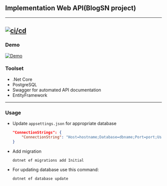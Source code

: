 ## Implementation Web API(BlogSN project)
---
[![ci/cd](https://github.com/GiaSoPas/BlogSN.Backend/actions/workflows/aws.yml/badge.svg?branch=master&event=push)](https://github.com/GiaSoPas/BlogSN.Backend/actions/workflows/aws.yml)
---
### Demo

[![Demo](https://img.shields.io/badge/DEMO-available-green?style=for-the-badge)](http://blogsn-lb-438498043.eu-central-1.elb.amazonaws.com/)

### Toolset
- .Net Core
- PostgreSQL
- Swagger for automated API documentation
- EntityFramework
___
### Usage
- Update `appsettings.json` for appropriate database
    ```json
    "ConnectionStrings": {
        "ConnectionString": "Host=hostname;Database=dbname;Port=port;Username=username;Password=password"
    }
    ```
- Add migration
    ```
    dotnet ef migrations add Initial
    ```
- For updating database use this command:
    ``` 
    dotnet ef database update
    ```

